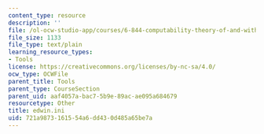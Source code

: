 ```yaml
---
content_type: resource
description: ''
file: /ol-ocw-studio-app/courses/6-844-computability-theory-of-and-with-scheme-spring-2003/721a9873161554a6dd430d485a65be7a_edwin.ini
file_size: 1133
file_type: text/plain
learning_resource_types:
- Tools
license: https://creativecommons.org/licenses/by-nc-sa/4.0/
ocw_type: OCWFile
parent_title: Tools
parent_type: CourseSection
parent_uid: aaf4057a-bac7-5b9e-89ac-ae095a684679
resourcetype: Other
title: edwin.ini
uid: 721a9873-1615-54a6-dd43-0d485a65be7a
---
```

